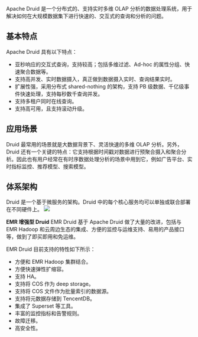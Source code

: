 Apache Druid 是一个分布式的、支持实时多维 OLAP 分析的数据处理系统，用于解决如何在大规模数据集下进行快速的、交互式的查询和分析的问题。

## 基本特点
Apache Druid 具有以下特点：
- 亚秒响应的交互式查询，支持较高；包括多维过滤、Ad-hoc 的属性分组、快速聚合数据等。
- 支持高并发、实时数据摄入，真正做到数据摄入实时、查询结果实时。
- 扩展性强，采用分布式 shared-nothing 的架构，支持 PB 级数据、千亿级事件快速处理，支持每秒数千查询并发。
- 支持多租户同时在线查询。
- 支持高可用，且支持滚动升级。

## 应用场景
Druid 最常用的场景就是大数据背景下、灵活快速的多维 OLAP 分析。另外，Druid 还有一个关键的特点：它支持根据时间戳对数据进行预聚合摄入和聚合分析。因此也有用户经常在有时序数据处理分析的场景中用到它，例如广告平台、实时指标监控、推荐模型、搜索模型。

## 体系架构
Druid 是一个基于微服务的架构。Druid 中的每个核心服务均可以单独或联合部署在不同硬件上。
![](https://main.qcloudimg.com/raw/867fb4aa8801276454d87c07e14f5152.png)

**EMR 增强型 Druid**
EMR Druid 基于 Apache Druid 做了大量的改进，包括与 EMR Hadoop 和云周边生态的集成、方便的监控与运维支持、易用的产品接口等，做到了即买即用和免运维。

EMR Druid 目前支持的特性如下所示：

- 方便和 EMR Hadoop 集群结合。
- 方便快速弹性扩缩容。
- 支持 HA。
- 支持将 COS 作为 deep storage。
- 支持将 COS 文件作为批量索引的数据源。
- 支持将元数据存储到 TencentDB。
- 集成了 Superset 等工具。
- 丰富的监控指标和告警规则。
- 故障迁移。
- 高安全性。
